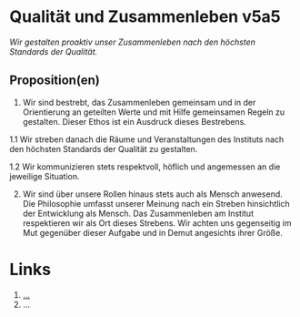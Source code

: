<!---
   NAME - The NAME of this project is:
ethos

  FILE - The FILENAME of the current file is:
/v5a5.md

  CREATION - This project was CREATED on:
2017-01-28-16:15:00 UTC

  MODIFICATION - This project was last MODIFIED on:
2017-01-28-16:15:00 UTC

  VERSION - The current VERSION of this project is:
<git-commit-hash>-2017-01-28-16:15:00 UTC

  CREATOR(S) - This project was CREATED by:
Michael Czechowski, Martin Maga

  CONTACT - You can CONTACT the creator(s) or developer(s) of this project at:
E-Mail: mail@martinmaga.de

  COPYRIGHT - The COPYRIGHT holder of this project is:
COPYRIGHT (c) 2016 Martin Maga

  LICENSE - This project is LICENSED under the following license:
Martin Maga 2016 CC BY-SA 4.0 https://creativecommons.org

  SUBFILE – This is a SUBFILE! For more INFORMATION on this project go to:
/README.md
--->

# Qualität und Zusammenleben v5a5
*Wir gestalten proaktiv unser Zusammenleben nach den höchsten Standards der Qualität.*

## Proposition(en)

1. Wir sind bestrebt, das Zusammenleben gemeinsam und in der Orientierung an geteilten Werte und mit Hilfe gemeinsamen Regeln zu gestalten.
Dieser Ethos ist ein Ausdruck dieses Bestrebens.

  1.1 Wir streben danach die Räume und Veranstaltungen des Instituts nach den höchsten Standards der Qualität zu gestalten.

  1.2 Wir kommunizieren stets respektvoll, höflich und angemessen an die jeweilige Situation.

2. Wir sind über unsere Rollen hinaus stets auch als Mensch anwesend.
Die Philosophie umfasst unserer Meinung nach ein Streben hinsichtlich der Entwicklung als Mensch.
Das Zusammenleben am Institut respektieren wir als Ort dieses Strebens.
Wir achten uns gegenseitig im Mut gegenüber dieser Aufgabe und in Demut angesichts ihrer Größe.



# Links
  1. […](…)
  2. …
